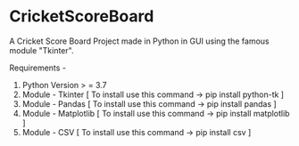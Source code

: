 # CricketScoreBoard
A Cricket Score Board Project made in Python in GUI using the famous module "Tkinter".

Requirements - 

1. Python Version > = 3.7
2. Module - Tkinter [ To install use this command -> pip install python-tk ]
3. Module - Pandas [ To install use this command -> pip install pandas ]
4. Module - Matplotlib [ To install use this command -> pip install matplotlib ]
5. Module - CSV [ To install use this command -> pip install csv ]
